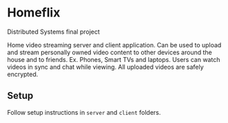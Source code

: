 # Homeflix

Distributed Systems final project

Home video streaming server and client application. Can be used to upload and stream personally owned video content to other devices around the house and to friends. Ex. Phones, Smart TVs and laptops. Users can watch videos in sync and chat while viewing. All uploaded videos are safely encrypted.

## Setup

Follow setup instructions in `server` and `client` folders.
